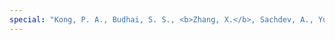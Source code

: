 ```yaml
---
special: "Kong, P. A., Budhai, S. S., <b>Zhang, X.</b>, Sachdev, A., Yu, X., & Dzotsenidze, N. (2023). Illuminating the immigrant bargain: Multilingual Asian immigrant and Asian American families cultivating leadership capabilities and challenging systematic barriers. In V. Lee & K. Lewis (Eds.), <i>Advancing culturally responsive and socially just approaches to multilingual family-school partnerships</i> (pp. 197-216). Lexington Books."
---
```

